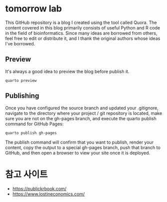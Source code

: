 # tomorrow lab

This GitHub repository is a blog I created using the tool called Quora. The content covered in this blog primarily consists of useful Python and R code in the field of bioinformatics. Since many ideas are borrowed from others, feel free to edit or distribute it, and I thank the original authors whose ideas I've borrowed.

## Preview

It's always a good idea to preview the blog before publish it.

```
quarto preview
```

## Publishing

Once you have configured the source branch and updated your .gitignore, navigate to the directory where your project / git repository is located, make sure you are not on the gh-pages branch, and execute the quarto publish command for GitHub Pages:

```
quarto publish gh-pages
```

The publish command will confirm that you want to publish, render your content, copy the output to a special gh-pages branch, push that branch to GitHub, and then open a browser to view your site once it is deployed.

# 참고 사이트

- https://publickrbook.com/
- https://www.lostineconomics.com/